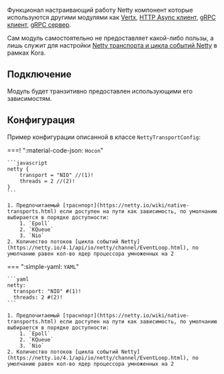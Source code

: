 Функционал настраивающий работу Netty компонент которые используются другими модулями как [Vertx](database-vertx.md), [HTTP Async клиент](http-client.md#asynchttpclient), [gRPC клиент](grpc-client.md), [gRPC сервер](grpc-server.md).

Сам модуль самостоятельно не предоставляет какой-либо пользы, 
а лишь служит для настройки [Netty транспорта и цикла событий Netty](https://netty.io/4.1/api/io/netty/channel/EventLoop.html) в рамках Kora.

## Подключение

Модуль будет транзитивно предоставлен использующими его зависимостям.

## Конфигурация

Пример конфигурации описанной в классе `NettyTransportConfig`:

===! ":material-code-json: `Hocon`"

    ```javascript
    netty {
        transport = "NIO" //(1)!
        threads = 2 //(2)!
    }
    ```

    1. Предпочитаемый [траснпорт](https://netty.io/wiki/native-transports.html) если доступен на пути как зависимость, по умолчанию выбирается в порядке доступности: 
        1. `Epoll` 
        2. `KQueue`
        3. `Nio`
    2. Количество потоков [цикла событий Netty](https://netty.io/4.1/api/io/netty/channel/EventLoop.html), по умолчанию равен кол-во ядер процессора умноженных на 2

=== ":simple-yaml: `YAML`"

    ```yaml
    netty:
      transport: "NIO" #(1)!
      threads: 2 #(2)!
    ```

    1. Предпочитаемый [траснпорт](https://netty.io/wiki/native-transports.html) если доступен на пути как зависимость, по умолчанию выбирается в порядке доступности: 
        1. `Epoll` 
        2. `KQueue`
        3. `Nio`
    2. Количество потоков [цикла событий Netty](https://netty.io/4.1/api/io/netty/channel/EventLoop.html), по умолчанию равен кол-во ядер процессора умноженных на 2
